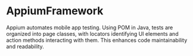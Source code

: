 # AppiumFramework
Appium automates mobile app testing. Using POM in Java, tests are organized into page classes, with locators identifying UI elements and action methods interacting with them. This enhances code maintainability and readability.
